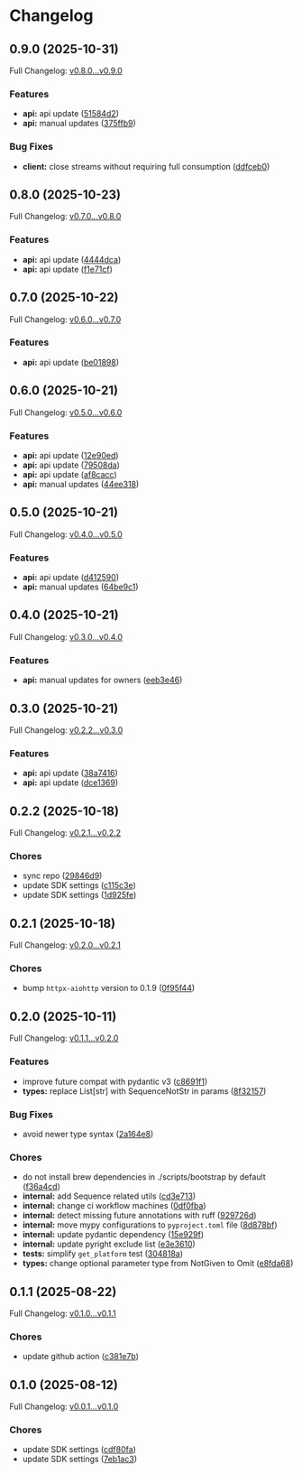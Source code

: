 # Changelog

## 0.9.0 (2025-10-31)

Full Changelog: [v0.8.0...v0.9.0](https://github.com/evrimai/fleet-client/compare/v0.8.0...v0.9.0)

### Features

* **api:** api update ([51584d2](https://github.com/evrimai/fleet-client/commit/51584d2fd754afcddcf6655ff67bc761fea45a51))
* **api:** manual updates ([375ffb9](https://github.com/evrimai/fleet-client/commit/375ffb99c18461572a4aebf1eb26028cb786672f))


### Bug Fixes

* **client:** close streams without requiring full consumption ([ddfceb0](https://github.com/evrimai/fleet-client/commit/ddfceb02c2d1bd42a7444c59ed42f8b28c9c70c7))

## 0.8.0 (2025-10-23)

Full Changelog: [v0.7.0...v0.8.0](https://github.com/evrimai/fleet-client/compare/v0.7.0...v0.8.0)

### Features

* **api:** api update ([4444dca](https://github.com/evrimai/fleet-client/commit/4444dca72fe6d5b36f225a6b2ad8c4d93c61a26c))
* **api:** api update ([f1e71cf](https://github.com/evrimai/fleet-client/commit/f1e71cf3ced33fbd321e3a5b37b405df99e762bd))

## 0.7.0 (2025-10-22)

Full Changelog: [v0.6.0...v0.7.0](https://github.com/evrimai/fleet-client/compare/v0.6.0...v0.7.0)

### Features

* **api:** api update ([be01898](https://github.com/evrimai/fleet-client/commit/be01898710be8527d4bafbd3913a89d0c75814d9))

## 0.6.0 (2025-10-21)

Full Changelog: [v0.5.0...v0.6.0](https://github.com/evrimai/fleet-client/compare/v0.5.0...v0.6.0)

### Features

* **api:** api update ([12e90ed](https://github.com/evrimai/fleet-client/commit/12e90edb57ac90c955b17ae65d024d93553283eb))
* **api:** api update ([79508da](https://github.com/evrimai/fleet-client/commit/79508da7d93a2b38aeb0dcef31cf721dc2be7c15))
* **api:** api update ([af8cacc](https://github.com/evrimai/fleet-client/commit/af8cacc836e4246dbf46229052dd166e2a79e386))
* **api:** manual updates ([44ee318](https://github.com/evrimai/fleet-client/commit/44ee3182469fbcda1ff23de5a707c09e9c921a8c))

## 0.5.0 (2025-10-21)

Full Changelog: [v0.4.0...v0.5.0](https://github.com/evrimai/fleet-client/compare/v0.4.0...v0.5.0)

### Features

* **api:** api update ([d412590](https://github.com/evrimai/fleet-client/commit/d41259033e4019c8b0bbae82a3777f61168ac613))
* **api:** manual updates ([64be9c1](https://github.com/evrimai/fleet-client/commit/64be9c1ce4656d6b8642a0c7c2ebfd7e18c00084))

## 0.4.0 (2025-10-21)

Full Changelog: [v0.3.0...v0.4.0](https://github.com/evrimai/fleet-client/compare/v0.3.0...v0.4.0)

### Features

* **api:** manual updates for owners ([eeb3e46](https://github.com/evrimai/fleet-client/commit/eeb3e46ceb951a44241af103613b8af6dd7f4fb8))

## 0.3.0 (2025-10-21)

Full Changelog: [v0.2.2...v0.3.0](https://github.com/evrimai/fleet-client/compare/v0.2.2...v0.3.0)

### Features

* **api:** api update ([38a7416](https://github.com/evrimai/fleet-client/commit/38a7416cf6ddd58aa1e7adb90b1d4eb704ff463f))
* **api:** api update ([dce1369](https://github.com/evrimai/fleet-client/commit/dce13692486dfd073ad58ade34d2888a6590660b))

## 0.2.2 (2025-10-18)

Full Changelog: [v0.2.1...v0.2.2](https://github.com/evrimai/fleet-client/compare/v0.2.1...v0.2.2)

### Chores

* sync repo ([29846d9](https://github.com/evrimai/fleet-client/commit/29846d9a1daeafb06856842be735ce3d2431445d))
* update SDK settings ([c115c3e](https://github.com/evrimai/fleet-client/commit/c115c3e4a83059d7df3cf24a79e410a7bbd20b36))
* update SDK settings ([1d925fe](https://github.com/evrimai/fleet-client/commit/1d925fe2b09a44b1264df8fc468a45abdf486d11))

## 0.2.1 (2025-10-18)

Full Changelog: [v0.2.0...v0.2.1](https://github.com/evrimai/fleet-client/compare/v0.2.0...v0.2.1)

### Chores

* bump `httpx-aiohttp` version to 0.1.9 ([0f95f44](https://github.com/evrimai/fleet-client/commit/0f95f449a11fe83f6eafd99b93436d7ee58de168))

## 0.2.0 (2025-10-11)

Full Changelog: [v0.1.1...v0.2.0](https://github.com/evrimai/fleet-client/compare/v0.1.1...v0.2.0)

### Features

* improve future compat with pydantic v3 ([c8691f1](https://github.com/evrimai/fleet-client/commit/c8691f125561c469a298672d1e367111f7198bb3))
* **types:** replace List[str] with SequenceNotStr in params ([8f32157](https://github.com/evrimai/fleet-client/commit/8f3215724d47844374b296b5ba086c7947157cd0))


### Bug Fixes

* avoid newer type syntax ([2a164e8](https://github.com/evrimai/fleet-client/commit/2a164e875d4cd861b984e3615a78aac98b9265bd))


### Chores

* do not install brew dependencies in ./scripts/bootstrap by default ([f36a4cd](https://github.com/evrimai/fleet-client/commit/f36a4cd011f4a2918a8df46043ce06c0b09c2be5))
* **internal:** add Sequence related utils ([cd3e713](https://github.com/evrimai/fleet-client/commit/cd3e713c5830f3a836eedb2b975e22003d3f769c))
* **internal:** change ci workflow machines ([0df0fba](https://github.com/evrimai/fleet-client/commit/0df0fba25bab2a88dfdd10712882a3daf09a7be6))
* **internal:** detect missing future annotations with ruff ([929726d](https://github.com/evrimai/fleet-client/commit/929726daea0669365219252fe951eb45070274a1))
* **internal:** move mypy configurations to `pyproject.toml` file ([8d878bf](https://github.com/evrimai/fleet-client/commit/8d878bf66b804f2363d81cf11b8776cea71c3013))
* **internal:** update pydantic dependency ([15e929f](https://github.com/evrimai/fleet-client/commit/15e929fb7cb27e7d15c4482b12267d18092eebe6))
* **internal:** update pyright exclude list ([e3e3610](https://github.com/evrimai/fleet-client/commit/e3e36109bc89d95d2feca7f8d57c4b44a4b64cfa))
* **tests:** simplify `get_platform` test ([304818a](https://github.com/evrimai/fleet-client/commit/304818a66dc6b87b9d0dbf8962b1b0f74910f0ce))
* **types:** change optional parameter type from NotGiven to Omit ([e8fda68](https://github.com/evrimai/fleet-client/commit/e8fda68010aabfe3439560b04fae38537e7668fd))

## 0.1.1 (2025-08-22)

Full Changelog: [v0.1.0...v0.1.1](https://github.com/evrimai/fleet-client/compare/v0.1.0...v0.1.1)

### Chores

* update github action ([c381e7b](https://github.com/evrimai/fleet-client/commit/c381e7bf6e43d386fba8b6a0b97c640fc546252d))

## 0.1.0 (2025-08-12)

Full Changelog: [v0.0.1...v0.1.0](https://github.com/evrimai/fleet-client/compare/v0.0.1...v0.1.0)

### Chores

* update SDK settings ([cdf80fa](https://github.com/evrimai/fleet-client/commit/cdf80fa800399b84a4be3220a6700d29f6e63acf))
* update SDK settings ([7eb1ac3](https://github.com/evrimai/fleet-client/commit/7eb1ac32ce6ee54bffea2c5fdb51d7fdd3d760f1))
